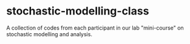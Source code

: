 # stochastic-modelling-class
A collection of codes from each participant in our lab "mini-course" on stochastic modelling and analysis.
